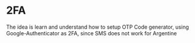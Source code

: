 # 2FA
The idea is learn and understand how to setup OTP Code generator, using Google-Authenticator as 2FA, since SMS does not work for Argentine
